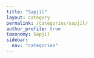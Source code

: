 ```yaml
---
title: "Sapjil"
layout: category
permalink: /categories/sapjil/
author_profile: true
taxonomy: Sapjil
sidebar:
  nav: "categories"
---
```

